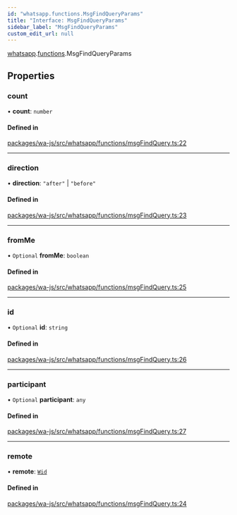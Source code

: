 ```yaml
---
id: "whatsapp.functions.MsgFindQueryParams"
title: "Interface: MsgFindQueryParams"
sidebar_label: "MsgFindQueryParams"
custom_edit_url: null
---
```


[whatsapp](../namespaces/whatsapp.md).[functions](../namespaces/whatsapp.functions.md).MsgFindQueryParams

## Properties

### count

• **count**: `number`

#### Defined in

[packages/wa-js/src/whatsapp/functions/msgFindQuery.ts:22](https://github.com/wppconnect-team/wa-js/blob/main/src/whatsapp/functions/msgFindQuery.ts#L22)

___

### direction

• **direction**: ``"after"`` \| ``"before"``

#### Defined in

[packages/wa-js/src/whatsapp/functions/msgFindQuery.ts:23](https://github.com/wppconnect-team/wa-js/blob/main/src/whatsapp/functions/msgFindQuery.ts#L23)

___

### fromMe

• `Optional` **fromMe**: `boolean`

#### Defined in

[packages/wa-js/src/whatsapp/functions/msgFindQuery.ts:25](https://github.com/wppconnect-team/wa-js/blob/main/src/whatsapp/functions/msgFindQuery.ts#L25)

___

### id

• `Optional` **id**: `string`

#### Defined in

[packages/wa-js/src/whatsapp/functions/msgFindQuery.ts:26](https://github.com/wppconnect-team/wa-js/blob/main/src/whatsapp/functions/msgFindQuery.ts#L26)

___

### participant

• `Optional` **participant**: `any`

#### Defined in

[packages/wa-js/src/whatsapp/functions/msgFindQuery.ts:27](https://github.com/wppconnect-team/wa-js/blob/main/src/whatsapp/functions/msgFindQuery.ts#L27)

___

### remote

• **remote**: [`Wid`](../classes/whatsapp.Wid.md)

#### Defined in

[packages/wa-js/src/whatsapp/functions/msgFindQuery.ts:24](https://github.com/wppconnect-team/wa-js/blob/main/src/whatsapp/functions/msgFindQuery.ts#L24)
